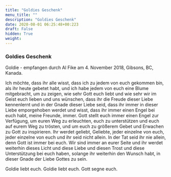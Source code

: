 ```yaml
---
title: "Goldies Geschenk"
menu_title: ""
description: "Goldies Geschenk"
date: 2020-08-01 06:25:48+00:223
draft: False
hidden: True
weight:
---
```

### Goldies Geschenk

Goldie - empfangen durch Al Fike am 4. November 2018, Gibsons, BC, Kanada.

Ich möchte, dass ihr alle wisst, dass ich zu jedem von euch gekommen bin, als ihr heute gebetet habt, und ich habe jedem von euch eine Blume mitgebracht, um zu zeigen, wie sehr Gott euch liebt und wie sehr wir im Geist euch lieben und uns wünschen, dass ihr die Freude dieser Liebe kennenlernt und in der Gnade dieser Liebe seid, dass ihr immer in dieser Liebe emporgehoben werdet und wisst, dass ihr immer einen Engel bei euch habt, meine Freunde, immer. Gott stellt euch immer einen Engel zur Verfügung, um euren Weg zu erleuchten, euch zu unterstützen und euch auf eurem Weg zu trösten, und um euch zu größerem Gebet und Erwachen zu Gott zu inspirieren. Ihr werdet geliebt, Geliebte, jeder einzelne von euch, jeder einzelne von euch und ihr seid nicht allein. In der Tat seid ihr nie allein, denn Gott ist immer bei euch. Wir sind immer an eurer Seite und ihr werdet weiterhin dieses Licht und diese Liebe und diesen Trost und diese Unterstützung bei euch haben, solange ihr weiterhin den Wunsch habt, in dieser Gnade der Liebe Gottes zu sein.

Goldie liebt euch. Goldie liebt euch. Gott segne euch.
